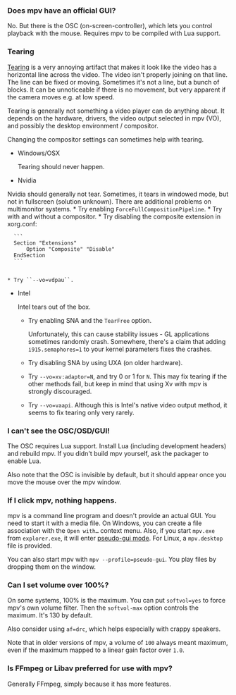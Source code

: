 ### Does mpv have an official GUI?

No. But there is the OSC (on-screen-controller), which lets you control playback with the mouse. Requires mpv to be compiled with Lua support.

### Tearing

[Tearing](https://en.wikipedia.org/wiki/Screen_tearing) is a very annoying artifact that makes it look like the video has a horizontal line across the video. The video isn't properly joining on that line. The line can be fixed or moving. Sometimes it's not a line, but a bunch of blocks. It can be unnoticeable if there is no movement, but very apparent if the camera moves e.g. at low speed.

Tearing is generally not something a video player can do anything about. It depends on the hardware, drivers, the video output selected in mpv (VO), and possibly the desktop environment / compositor.

Changing the compositor settings can sometimes help with tearing.

* Windows/OSX

  Tearing should never happen.
* Nvidia

 Nvidia should generally not tear. Sometimes, it tears in windowed mode, but not in fullscreen (solution unknown). There are additional problems on multimonitor systems. 
    * Try enabling ``ForceFullCompositionPipeline``.
    * Try with and without a compositor.
    * Try disabling the composite extension in xorg.conf:

      ```
      Section "Extensions"
          Option "Composite" "Disable"
      EndSection
      ```


    * Try ``--vo=vdpau``.

* Intel

  Intel tears out of the box.
    * Try enabling SNA and the ``TearFree`` option.

      Unfortunately, this can cause stability issues - GL applications sometimes randomly crash. Somewhere, there's a claim that adding ``i915.semaphores=1`` to your kernel parameters fixes the crashes.
    * Try disabling SNA by using UXA (on older hardware).
    * Try ``--vo=xv:adaptor=N``, and try 0 or 1 for ``N``. This may fix tearing if the other methods fail, but keep in mind that using Xv with mpv is strongly discouraged.
    * Try ``--vo=vaapi``. Although this is Intel's native video output method, it seems to fix tearing only very rarely.

### I can't see the OSC/OSD/GUI!

The OSC requires Lua support. Install Lua (including development headers) and rebuild mpv.
If you didn't build mpv yourself, ask the packager to enable Lua.

Also note that the OSC is invisible by default, but it should appear once you move the mouse over the mpv window.

### If I click mpv, nothing happens.

mpv is a command line program and doesn't provide an actual GUI. You need to start it with a media file. On Windows, you can create a file association with the ``Open with…`` context menu. Also, if you start ``mpv.exe`` from ``explorer.exe``, it will enter [pseudo-gui mode](http://mpv.io/manual/master/#pseudo-gui-mode). For Linux, a ``mpv.desktop`` file is provided.

You can also start mpv with ``mpv --profile=pseudo-gui``. You play files by dropping them on the window.

### Can I set volume over 100%?

On some systems, 100% is the maximum. You can put ``softvol=yes`` to force mpv's own volume filter. Then the ``softvol-max`` option controls the maximum. It's 130 by default.

Also consider using ``af=drc``, which helps especially with crappy speakers.

Note that in older versions of mpv, a volume of ``100`` always meant maximum, even if the maximum mapped to a linear gain factor over ``1.0``.

### Is FFmpeg or Libav preferred for use with mpv?

Generally FFmpeg, simply because it has more features.